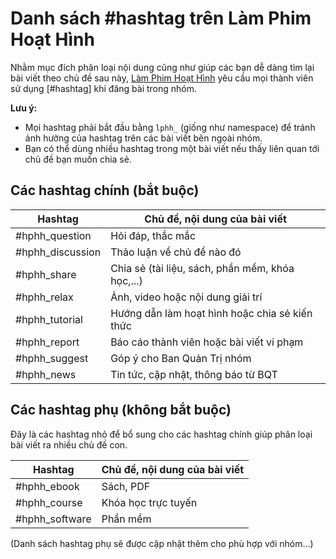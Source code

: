 # Danh sách #hashtag trên Làm Phim Hoạt Hình

Nhằm mục đích phân loại nội dung cũng như giúp các bạn dễ dàng tìm lại bài viết theo chủ đề sau này, [Làm Phim Hoạt Hình](https://www.facebook.com/groups/1152783684748696/) yêu cầu mọi thành viên sử dụng [#hashtag] khi đăng bài trong nhóm.

**Lưu ý:**
- Mọi hashtag phải bắt đầu bằng `lphh_` (giống như namespace) để tránh ảnh hưởng của hashtag trên các bài viết bên ngoài nhóm.
- Bạn có thể dùng nhiều hashtag trong một bài viết nếu thấy liên quan tới chủ đề bạn muốn chia sẻ.

## Các hashtag chính (bắt buộc)

| Hashtag          | Chủ đề, nội dung của bài viết                    |
|------------------|--------------------------------------------------|
| #hphh_question   | Hỏi đáp, thắc mắc                                |
| #hphh_discussion | Thảo luận về chủ đề nào đó                       |
| #hphh_share      | Chia sẻ (tài liệu, sách, phần mềm, khóa học,...) |
| #hphh_relax      | Ảnh, video hoặc nội dung giải trí                |
| #hphh_tutorial   | Hướng dẫn làm hoạt hình hoặc chia sẻ kiến thức   |
| #hphh_report     | Báo cáo thành viên hoặc bài viết vi phạm         |
| #hphh_suggest    | Góp ý cho Ban Quản Trị nhóm                      |
| #hphh_news       | Tin tức, cập nhật, thông báo từ BQT              |

## Các hashtag phụ (không bắt buộc)

Đây là các hashtag nhỏ để bổ sung cho các hashtag chính giúp phân loại bài viết ra nhiều chủ đề con.

| Hashtag           | Chủ đề, nội dung của bài viết |
|-------------------|-------------------------------|
| #hphh_ebook       | Sách, PDF                     |
| #hphh_course      | Khóa học trực tuyến           |
| #hphh_software    | Phần mềm                      |

(Danh sách hashtag phụ sẽ được cập nhật thêm cho phù hợp với nhóm...)
